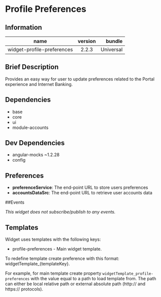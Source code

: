 # Profile Preferences

## Information

| name                  | version           | bundle           |
| ----------------------|:-----------------:| ----------------:|
| widget-profile-preferences    | 2.2.3 			| Universal        |

## Brief Description

Provides an easy way for user to update preferences related to the Portal experience and Internet Banking.

## Dependencies

* base
* core
* ui
* module-accounts

## Dev Dependencies

* angular-mocks ~1.2.28
* config

## Preferences

* **preferenceService**: The end-point URL to store users preferences
* **accountsDataSrc**: The end-point URL to retrieve user accounts data
   

##Events

_This widget does not subscribe/publish to any events._

## Templates

Widget uses templates with the following keys:

* profile-preferences - Main widget template.

To redefine template create preference with this format: widgetTemplate_{templateKey}.

For example, for main template create property `widgetTemplate_profile-preferences` with the value equal to a path to load template from. The path can either be local relative path or external absolute path (http:// and https:// protocols).